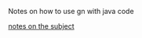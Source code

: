 Notes on how to use gn with java code

[notes on the subject](https://groups.google.com/g/ninja-build/c/AS-gvHMtU30)






